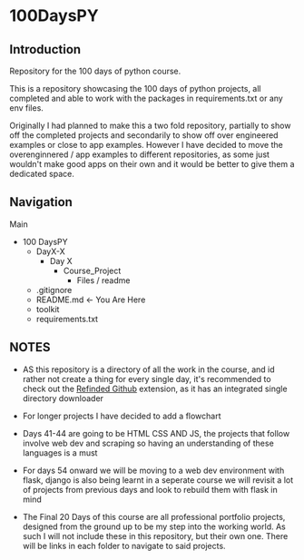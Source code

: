 # 100DaysPY

## Introduction

Repository for the 100 days of python course.

This is a repository showcasing the 100 days of python projects, all completed and able to work with the packages in requirements.txt or any env files. 

Originally I had planned to make this a two fold repository, partially to show off the completed projects and secondarily to show off over engineered examples or close to app examples.
However I have decided to move the overenginnered / app examples to different repositories, as some just wouldn't make good apps on their own and it would be better to give them a dedicated space.

## Navigation

Main
- 100 DaysPY
  - DayX-X
    - Day X
      - Course_Project
        - Files / readme
  - .gitignore
  - README.md <- You Are Here
  - toolkit
  - requirements.txt
  
## NOTES

- AS this repository is a directory of all the work in the course, and id rather not create a thing for every single day, it's recommended to check out 
the [Refinded Github](https://github.com/refined-github/refined-github) extension, as it has an integrated single directory downloader

- For longer projects I have decided to add a flowchart 

- Days 41-44 are going to be HTML CSS AND JS, the projects that follow involve web dev and scraping so having an understanding of these languages is a must

- For days 54 onward we will be moving to a web dev environment with flask, django is also being learnt in a seperate course we will revisit a lot of projects
from previous days and look to rebuild them with flask in mind

- The Final 20 Days of this course are all professional portfolio projects, designed from the ground up to be my step into the working world. As such I will not include these in this repository, but their own one. There will be links in each folder to navigate to said projects.
